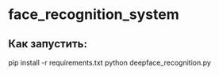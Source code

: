 # face_recognition_system
## Как запустить:
pip install -r requirements.txt
python deepface_recognition.py
